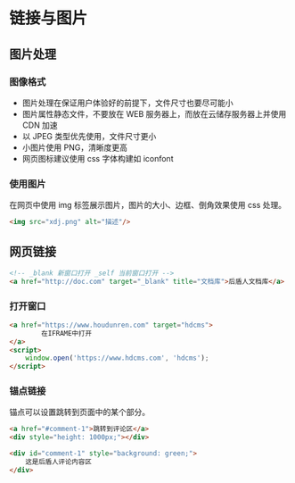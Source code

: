 # 链接与图片

## 图片处理
### 图像格式
* 图片处理在保证用户体验好的前提下，文件尺寸也要尽可能小
* 图片属性静态文件，不要放在 WEB 服务器上，而放在云储存服务器上并使用 CDN 加速
* 以 JPEG 类型优先使用，文件尺寸更小
* 小图片使用 PNG，清晰度更高
* 网页图标建议使用 css 字体构建如 iconfont

### 使用图片

在网页中使用 img 标签展示图片，图片的大小、边框、倒角效果使用 css 处理。
```html
<img src="xdj.png" alt="描述"/>
```

## 网页链接
```html
<!-- _blank 新窗口打开 _self 当前窗口打开 -->
<a href="http://doc.com" target="_blank" title="文档库">后盾人文档库</a>
```
### 打开窗口
```html
<a href="https://www.houdunren.com" target="hdcms">
        在IFRAME中打开
</a>
<script>
	window.open('https://www.hdcms.com', 'hdcms');
</script>
```
### 锚点链接
锚点可以设置跳转到页面中的某个部分。
```html
<a href="#comment-1">跳转到评论区</a>
<div style="height: 1000px;"></div>

<div id="comment-1" style="background: green;">
	这是后盾人评论内容区
</div>
```